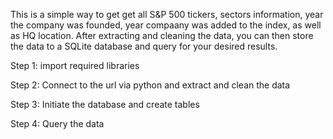 This is a simple way to get get all S&P 500 tickers, sectors information, year the company was founded, year compaany was added to the index, as well as HQ location. After extracting and cleaning the data, you can then store the data to a SQLite database and query for your desired results.

Step 1: import required libraries

Step 2: Connect to the url via python and extract and clean the data

Step 3: Initiate the database and create tables 

Step 4: Query the data
